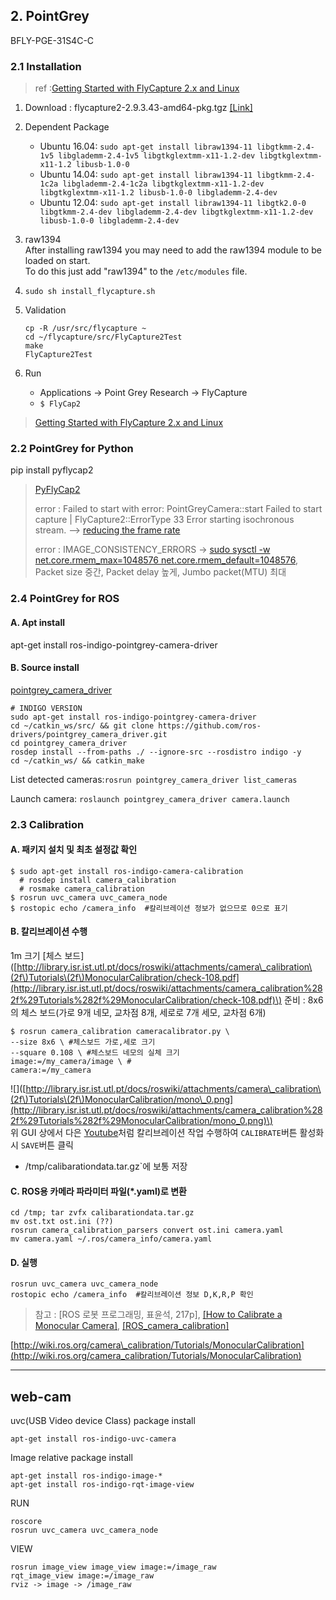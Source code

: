 ## 2. PointGrey

BFLY-PGE-31S4C-C

### 2.1 Installation

> ref :[Getting Started with FlyCapture 2.x and Linux](https://www.ptgrey.com/KB/10548)

1. Download : flycapture2-2.9.3.43-amd64-pkg.tgz [\[Link\]](https://www.ptgrey.com/support/downloads)

2. Dependent Package

   * Ubuntu 16.04: `sudo apt-get install libraw1394-11 libgtkmm-2.4-1v5 libglademm-2.4-1v5 libgtkglextmm-x11-1.2-dev libgtkglextmm-x11-1.2 libusb-1.0-0`
   * Ubuntu 14.04: `sudo apt-get install libraw1394-11 libgtkmm-2.4-1c2a libglademm-2.4-1c2a libgtkglextmm-x11-1.2-dev libgtkglextmm-x11-1.2 libusb-1.0-0 libglademm-2.4-dev`
   * Ubuntu 12.04: `sudo apt-get install libraw1394-11 libgtk2.0-0 libgtkmm-2.4-dev libglademm-2.4-dev libgtkglextmm-x11-1.2-dev libusb-1.0-0 libglademm-2.4-dev`

3. raw1394  
   After installing raw1394 you may need to add the raw1394 module to be loaded on start.  
   To do this just add "raw1394" to the `/etc/modules` file.

4. `sudo sh install_flycapture.sh`

5. Validation

   ```
   cp -R /usr/src/flycapture ~
   cd ~/flycapture/src/FlyCapture2Test
   make
   FlyCapture2Test
   ```

6. Run

   * Applications -&gt; Point Grey Research -&gt; FlyCapture
   * `$ FlyCap2`

> [Getting Started with FlyCapture 2.x and Linux](https://www.ptgrey.com/tan/10548)

### 2.2 PointGrey for Python

pip install pyflycap2

> [PyFlyCap2](https://matham.github.io/pyflycap2/index.html)
>
> error : Failed to start with error: PointGreyCamera::start Failed to start capture \| FlyCapture2::ErrorType 33 Error starting isochronous stream. --&gt; [reducing the frame rate](https://stackoverflow.com/questions/12070778/trouble-in-driving-point-grey-grasshoper-cameras)
>
> error : IMAGE\_CONSISTENCY\_ERRORS -&gt;  [sudo sysctl -w net.core.rmem\_max=1048576 net.core.rmem\_default=1048576](http://www.ptgrey.com/KB/10016), Packet size 중간, Packet delay 높게, Jumbo packet\(MTU\) 최대

### 2.4 PointGrey for ROS

#### A. Apt install

apt-get install ros-indigo-pointgrey-camera-driver

#### B. Source install

[pointgrey\_camera\_driver](http://wiki.ros.org/pointgrey_camera_driver)

```
# INDIGO VERSION
sudo apt-get install ros-indigo-pointgrey-camera-driver
cd ~/catkin_ws/src/ && git clone https://github.com/ros-drivers/pointgrey_camera_driver.git
cd pointgrey_camera_driver
rosdep install --from-paths ./ --ignore-src --rosdistro indigo -y
cd ~/catkin_ws/ && catkin_make
```

List detected cameras:`rosrun pointgrey_camera_driver list_cameras`

Launch camera: `roslaunch pointgrey_camera_driver camera.launch`

### 2.3 Calibration

#### A. 패키지 설치 및 최초 설정값 확인

```
$ sudo apt-get install ros-indigo-camera-calibration
  # rosdep install camera_calibration
  # rosmake camera_calibration
$ rosrun uvc_camera uvc_camera_node
$ rostopic echo /camera_info  #칼리브레이션 정보가 없으므로 0으로 표기
```

#### B. 칼리브레이션 수행

1m 크기 \[체스 보드\]\([http://library.isr.ist.utl.pt/docs/roswiki/attachments/camera\_calibration\(2f\)Tutorials\(2f\)MonocularCalibration/check-108.pdf](http://library.isr.ist.utl.pt/docs/roswiki/attachments/camera_calibration%282f%29Tutorials%282f%29MonocularCalibration/check-108.pdf)\) 준비 : 8x6의 체스 보드\(가로 9개 네모, 교차점 8개, 세로로 7개 세모, 교차점 6개\)

```
$ rosrun camera_calibration cameracalibrator.py \
--size 8x6 \ #체스보드 가로,세로 크기
--square 0.108 \ #체스보드 네모의 실체 크기 
image:=/my_camera/image \ # 
camera:=/my_camera
```

!\[\]\([http://library.isr.ist.utl.pt/docs/roswiki/attachments/camera\_calibration\(2f\)Tutorials\(2f\)MonocularCalibration/mono\_0.png](http://library.isr.ist.utl.pt/docs/roswiki/attachments/camera_calibration%282f%29Tutorials%282f%29MonocularCalibration/mono_0.png)\)  
위 GUI 상에서 다은 [Youtube](https://www.youtube.com/watch?v=yAYqt3RpT6c)처럼 칼리브레이션 작업 수행하여 `CALIBRATE`버튼 활성화 시 `SAVE`버튼 클릭

* /tmp/calibarationdata.tar.gz\`에 보통 저장 

#### C. ROS용 카메라 파라미터 파일\(\*.yaml\)로 변환

```
cd /tmp; tar zvfx calibarationdata.tar.gz
mv ost.txt ost.ini (??)
rosrun camera_calibration_parsers convert ost.ini camera.yaml
mv camera.yaml ~/.ros/camera_info/camera.yaml
```

#### D. 실행

```
rosrun uvc_camera uvc_camera_node
rostopic echo /camera_info  #칼리브레이션 정보 D,K,R,P 확인
```

> 참고 : \[ROS 로봇 프로그래밍, 표윤석, 217p\], [\[How to Calibrate a Monocular Camera\]](http://wiki.ros.org/camera_calibration/Tutorials/MonocularCalibration), [\[ROS\_camera\_calibration\]](http://wiki.ros.org/camera_calibration)

[http://wiki.ros.org/camera\_calibration/Tutorials/MonocularCalibration](http://wiki.ros.org/camera_calibration/Tutorials/MonocularCalibration)

---

## web-cam

uvc\(USB Video device Class\) package install

```
apt-get install ros-indigo-uvc-camera
```

Image relative package install

```
apt-get install ros-indigo-image-*
apt-get install ros-indigo-rqt-image-view
```

RUN

```
roscore
rosrun uvc_camera uvc_camera_node
```

VIEW

```
rosrun image_view image_view image:=/image_raw
rqt_image_view image:=/image_raw
rviz -> image -> /image_raw
```



